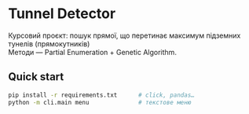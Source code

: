 # Tunnel Detector

Курсовий проєкт: пошук прямої, що перетинає максимум
підземних тунелів (прямокутників)  
Методи — Partial Enumeration + Genetic Algorithm.

## Quick start
```bash
pip install -r requirements.txt      # click, pandas…
python -m cli.main menu              # текстове меню